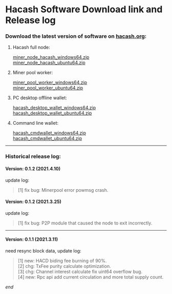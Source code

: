 Hacash Software Download link and Release log
===

### Download the latest version of software on [hacash.org](https://hacash.org):

1. Hacash full node: 

    [miner_node_hacash_windows64.zip](http://download.hacash.org:8080/miner_node_hacash_windows64.zip)
    <br>
    [miner_node_hacash_ubuntu64.zip](http://download.hacash.org:8080/miner_node_hacash_ubuntu64.zip)

2. Miner pool worker:

    [miner_pool_worker_windows64.zip](http://download.hacash.org:8080/miner_pool_worker_hacash_windows64.zip)
    <br>
    [miner_pool_worker_ubuntu64.zip](http://download.hacash.org:8080/miner_pool_worker_hacash_ubuntu64.zip)

3. PC desktop offline wallet:

    [hacash_desktop_wallet_windows64.zip](http://download.hacash.org:8080/hacash_desktop_wallet_windows64.zip)
    <br>
    [hacash_desktop_wallet_ubuntu64.zip](http://download.hacash.org:8080/hacash_desktop_wallet_ubuntu64.zip)

4. Command line wallet:

    [hacash_cmdwallet_windows64.zip](http://download.hacash.org:8080/hacash_cmdwallet_windows64.zip)
    <br>
    [hacash_cmdwallet_ubuntu64.zip](http://download.hacash.org:8080/hacash_cmdwallet_ubuntu64.zip)
    
    
---

### Historical release log:

#### Version: 0.1.2  (2021.4.10)

update log:

> [1] fix bug: Minerpool error powmsg crash.


#### Version: 0.1.2  (2021.3.25)

update log:

> [1] fix bug: P2P module that caused the node to exit incorrectly.


---

#### Version: 0.1.1 (2021.3.11)

need resync block data, update log:

> [1] new: HACD biding fee burning of 90%.<br>
> [2] chg: TxFee purity calculate optimization.<br>
> [3] chg: Channel interest calculate fix uint64 overflow bug.<br>
> [4] new: Rpc api add current circulation and more total supply count.





_end_
